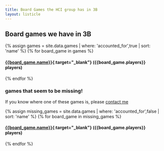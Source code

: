 ```yaml
---
title: Board Games the HCI group has in 3B
layout: listicle
---
```


## Board games we have in 3B

{% assign games = site.data.games | where: 'accounted_for',true | sort: 'name' %}
{% for board_game in games %}
#### [{{board_game.name}}]({{board_game.game_info}}){:target="_blank"} ({{board_game.players}} players)
{% endfor %}


### games that seem to be missing!
If you know where one of these games is, please [contact me](/contact)

{% assign missing_games = site.data.games | where: 'accounted_for',false | sort: 'name' %}
{% for board_game in missing_games %}
#### [{{board_game.name}}]({{board_game.game_info}}){:target="_blank"} ({{board_game.players}} players)
{% endfor %}